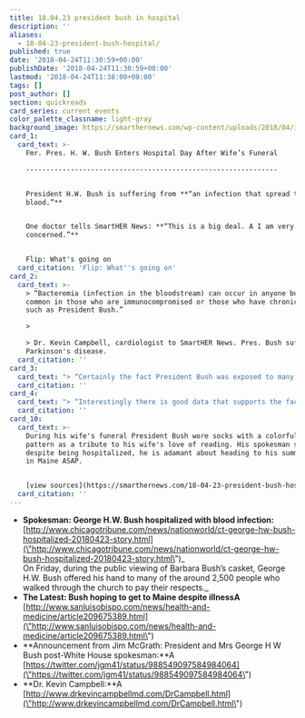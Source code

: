```yaml
---
title: 18.04.23 president bush in hospital
description: ''
aliases:
  - 18-04-23-president-bush-hospital/
published: true
date: '2018-04-24T11:30:59+00:00'
publishDate: '2018-04-24T11:30:59+00:00'
lastmod: '2018-04-24T11:38:00+00:00'
tags: []
post_author: []
section: quickreads
card_series: current events
color_palette_classname: light-gray
background_image: https://smarthernews.com/wp-content/uploads/2018/04/image1-2-1.jpeg
card_1:
  card_text: >-
    Fmr. Pres. H. W. Bush Enters Hospital Day After Wife’s Funeral

    --------------------------------------------------------------


    President H.W. Bush is suffering from **“an infection that spread to his
    blood.”**


    One doctor tells SmartHER News: **“This is a big deal. A I am very
    concerned.”**


    Flip: What's going on
  card_citation: 'Flip: What''s going on'
card_2:
  card_text: >-
    > “Bacteremia (infection in the bloodstream) can occur in anyone but is most
    common in those who are immunocompromised or those who have chronic diseases
    such as President Bush.”

    > 

    > Dr. Kevin Campbell, cardiologist to SmartHER News. Pres. Bush suffers from
    Parkinson's disease.
  card_citation: ''
card_3:
  card_text: "> “Certainly the fact President Bush was exposed to many others and many germs, may have played a role. There is some truth to the fact that stressors such as a death or traumatic event can impact the ability of our bodya\x19s immune system to fight off infection.”\n> \n> Dr. Campbell to SmartHER News when asked if being exposed to so many people at his wife's funeral led to infection. Pres. Bush shook hands Sat, w/an est. 2,500 ppl. (Chicago Tribune)."
  card_citation: ''
card_4:
  card_text: "> “Interestingly there is good data that supports the fact that when one spouse from a long time married couple diesa\x14such as the Bushesa\x14the other spouse often suffers a major health incident in quick fashiona\x14its almost as if we we hold on for the ones we love, and when they are gone, we follow closely behinda|.my wife and I discussed this tonight in fact.”\n> \n> Dr. Campbell to SmartHER News"
  card_citation: ''
card_10:
  card_text: >-
    During his wife's funeral President Bush wore socks with a colorful book
    pattern as a tribute to his wife's love of reading. His spokesman says
    despite being hospitalized, he is adamant about heading to his summer home
    in Maine ASAP.


    [view sources](https://smarthernews.com/18-04-23-president-bush-hospital/)
  card_citation: ''
---
```

*   **Spokesman: George H.W. Bush hospitalized with blood infection:**  
    [http://www.chicagotribune.com/news/nationworld/ct-george-hw-bush-hospitalized-20180423-story.html](\"http://www.chicagotribune.com/news/nationworld/ct-george-hw-bush-hospitalized-20180423-story.html\")_  
    On Friday, during the public viewing of Barbara Bush’s casket, George H.W. Bush offered his hand to many of the around 2,500 people who walked through the church to pay their respects._
*   **The Latest: Bush hoping to get to Maine despite illnessA** [http://www.sanluisobispo.com/news/health-and-medicine/article209675389.html](\"http://www.sanluisobispo.com/news/health-and-medicine/article209675389.html\")
*   **Announcement from Jim McGrath: President and Mrs George H W Bush post-White House spokesman:**A [https://twitter.com/jgm41/status/988549097584984064](\"https://twitter.com/jgm41/status/988549097584984064\")
*   **Dr. Kevin Campbell:**A [http://www.drkevincampbellmd.com/DrCampbell.html](\"http://www.drkevincampbellmd.com/DrCampbell.html\")